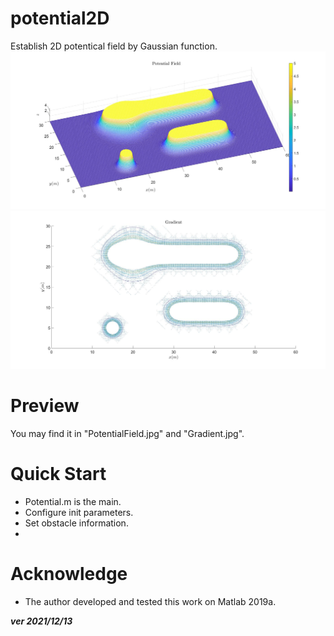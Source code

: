 # potential2D
Establish 2D potentical field by Gaussian function.
![image](https://github.com/mkb9559/Code-Lib-Matlab/blob/main/Function/potential2D/PotentialField.jpg)
![image](https://github.com/mkb9559/Code-Lib-Matlab/blob/main/Function/potential2D/Gradient.jpg)

# Preview
You may find it in "PotentialField.jpg" and "Gradient.jpg".

# Quick Start
- Potential.m is the main.
- Configure init parameters.
- Set obstacle information.
- 
 # Acknowledge
 - The author developed and tested this work on Matlab 2019a.

 **_ver 2021/12/13_**
